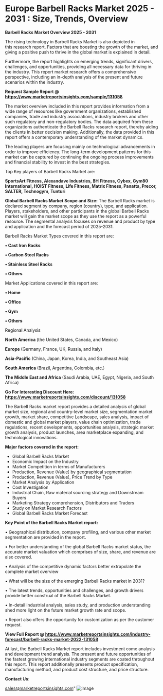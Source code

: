 # Europe Barbell Racks Market 2025 - 2031 : Size, Trends, Overview

<Strong> Barbell Racks Market Overview 2025 - 2031</strong>

The rising technology in Barbell Racks Market is also depicted in this research report. Factors that are boosting the growth of the market, and giving a positive push to thrive in the global market is explained in detail.

Furthermore, the report highlights on emerging trends, significant drivers, challenges, and opportunities, providing all necessary data for thriving in the industry. This report market research offers a comprehensive perspective, including an in-depth analysis of the present and future scenarios within the industry.

<strong>Request Sample Report @ <a href=https://www.marketreportsinsights.com/sample/131058>https://www.marketreportsinsights.com/sample/131058</a></strong>

The market overview included in this report provides information from a wide range of resources like government organizations, established companies, trade and industry associations, industry brokers and other such regulatory and non-regulatory bodies. The data acquired from these organizations authenticate the Barbell Racks research report, thereby aiding the clients in better decision making. Additionally, the data provided in this report offers a contemporary understanding of the market dynamics.

The leading players are focusing mainly on technological advancements in order to improve efficiency. The long-term development patterns for this market can be captured by continuing the ongoing process improvements and financial stability to invest in the best strategies.

Top Key players of Barbell Racks Market are:

<strong>SportsArt Fitness, Alexandave Industries, BH Fitness, Cybex, Gym80 International, HOIST Fitness, Life Fitness, Matrix Fitness, Panatta, Precor, SALTER, Technogym, Tunturi</strong>

<strong><b>Global Barbell Racks Market Scope and Size:</b></strong>
The Barbell Racks market is declared segment by company, region (country), type, and application. Players, stakeholders, and other participants in the global Barbell Racks market will gain the market scope as they use the report as a powerful resource. The segmental analysis focuses on revenue and product by type and application and the forecast period of 2025-2031.

Barbell Racks Market Types covered in this report are:

<strong>• Cast Iron Racks

• Carbon Steel Racks

• Stainless Steel Racks

• Others</strong>

Market Applications covered in this report are:

<strong>• Home

• Office

• Gym

• Others</strong> 

Regional Analysis

<strong>North America</strong> (the United States, Canada, and Mexico)

<strong>Europe</strong> (Germany, France, UK, Russia, and Italy)

<strong>Asia-Pacific</strong> (China, Japan, Korea, India, and Southeast Asia)

<strong>South America</strong> (Brazil, Argentina, Colombia, etc.)

<strong>The Middle East and Africa</strong> (Saudi Arabia, UAE, Egypt, Nigeria, and South Africa)

<strong>Go For Interesting Discount Here: <a href=https://www.marketreportsinsights.com/discount/131058>https://www.marketreportsinsights.com/discount/131058</a></strong>

The Barbell Racks market report provides a detailed analysis of global market size, regional and country-level market size, segmentation market growth, market share, competitive Landscape, sales analysis, impact of domestic and global market players, value chain optimization, trade regulations, recent developments, opportunities analysis, strategic market growth analysis, product launches, area marketplace expanding, and technological innovations.

<strong><b>Major factors covered in the report:</b></strong>
<ul>
  <li>Global Barbell Racks Market </li>
  <li>Economic Impact on the Industry</li>
  <li>Market Competition in terms of Manufacturers</li>
  <li>Production, Revenue (Value) by geographical segmentation</li>
  <li>Production, Revenue (Value), Price Trend by Type</li>
  <li>Market Analysis by Application</li>
  <li>Cost Investigation</li>
  <li>Industrial Chain, Raw material sourcing strategy and Downstream Buyers</li>
  <li>Marketing Strategy comprehension, Distributors and Traders</li>
  <li>Study on Market Research Factors</li>
  <li>Global Barbell Racks Market Forecast</li>
</ul>

<strong><b>Key Point of the Barbell Racks Market report:</b></strong>

• Geographical distribution, company profiling, and various other market segmentation are provided in the report.

• For better understanding of the global Barbell Racks market status, the accurate market valuation which comprises of size, share, and revenue are also covered.

• Analysis of the competitive dynamic factors better extrapolate the complete market overview

• What will be the size of the emerging Barbell Racks market in 2031?

• The latest trends, opportunities and challenges, and growth drivers provide better construal of the Barbell Racks Market.

• In-detail industrial analysis, sales study, and production understanding shed more light on the future market growth rate and scope.

• Report also offers the opportunity for customization as per the customer request.

<strong><b>View Full Report @ <a href=https://www.marketreportsinsights.com/industry-forecast/barbell-racks-market-2022-131058>https://www.marketreportsinsights.com/industry-forecast/barbell-racks-market-2022-131058</a></b></strong>


At last, the Barbell Racks Market report includes investment come analysis and development trend analysis. The present and future opportunities of the fastest growing international industry segments are coated throughout this report. This report additionally presents product specification, manufacturing method, and product cost structure, and price structure.

<strong>Contact Us:</strong>

sales@marketreportsinsights.com"
![image](https://github.com/user-attachments/assets/716e3029-1ab5-4fdf-9dbe-6e5a4117e9cd)
